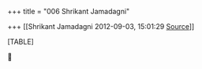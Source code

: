 +++
title = "006 Shrikant Jamadagni"

+++
[[Shrikant Jamadagni	2012-09-03, 15:01:29 [Source](https://groups.google.com/g/bvparishat/c/zpA5OW0nAfU)]]



[TABLE]



